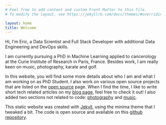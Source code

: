 ```yaml
---
# Feel free to add content and custom Front Matter to this file.
# To modify the layout, see https://jekyllrb.com/docs/themes/#overriding-theme-defaults

layout: home
title: Welcome
---
```


Hi, I'm Eric, a Data Scientist and Full Stack Developer with additional
Data Engineering and DevOps skills.

I am currently pursuing a PhD in Machine Learning
applied to cancerology at the Curie Institute of Research in Paris, France.
Besides work, I am really keen on music, photography, karate and golf.

In this website, you will find some more details about who I am and what I am
working on as PhD Student. I also work on various open source projects that
are listed on the [open source](open-source) page. When I find the time, I like
to write short tech related articles on my [blog page](blog), feel free to
check it out! I also added two sections not related to code:
[photography](photography) and [music](music).

This static website was created with [Jekyll](https://jekyllrb.com/),
using the minima theme that I tweaked a bit. The code is open source
and available on this [github repository](https://github.com/ericdaat/jekyll-blog).
